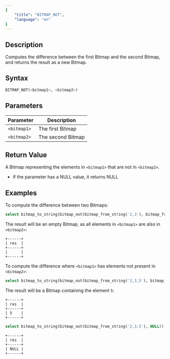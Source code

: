 ```yaml
---
{
    "title": "BITMAP_NOT",
    "language": "en"
}
---
```


## Description

Computes the difference between the first Bitmap and the second Bitmap, and returns the result as a new Bitmap.

## Syntax

```sql
BITMAP_NOT(<bitmap1>, <bitmap2>)
```

## Parameters

| Parameter   | Description          |
|-------------|----------------------|
| `<bitmap1>` | The first Bitmap     |
| `<bitmap2>` | The second Bitmap    |

## Return Value

A Bitmap representing the elements in `<bitmap1>` that are not in `<bitmap2>`.
- If the parameter has a NULL value, it returns NULL

## Examples

To compute the difference between two Bitmaps:

```sql
select bitmap_to_string(bitmap_not(bitmap_from_string('2,3'), bitmap_from_string('1,2,3,4'))) as res;
```

The result will be an empty Bitmap, as all elements in `<bitmap1>` are also in `<bitmap2>`:

```text
+------+
| res  |
+------+
|      |
+------+
```

To compute the difference where `<bitmap1>` has elements not present in `<bitmap2>`:

```sql
select bitmap_to_string(bitmap_not(bitmap_from_string('2,3,5'), bitmap_from_string('1,2,3,4'))) as res;
```

The result will be a Bitmap containing the element `5`:

```text
+------+
| res  |
+------+
| 5    |
+------+
```

```sql
select bitmap_to_string(bitmap_not(bitmap_from_string('2,3,5'), NULL)) as res;
```

```text
+------+
| res  |
+------+
| NULL |
+------+
```
